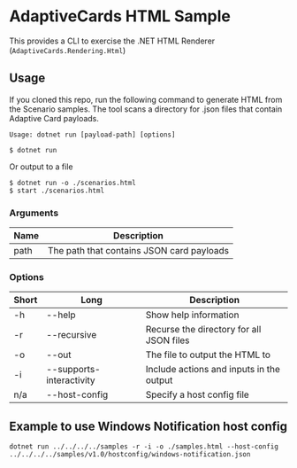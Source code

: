 ﻿# AdaptiveCards HTML Sample

This provides a CLI to exercise the .NET HTML Renderer (`AdaptiveCards.Rendering.Html`)

## Usage

If you cloned this repo, run the following command to generate HTML from the Scenario samples. The tool scans a directory for .json files that contain Adaptive Card payloads.

```console
Usage: dotnet run [payload-path] [options]
```

```console
$ dotnet run
```

Or output to a file 

```console
$ dotnet run -o ./scenarios.html
$ start ./scenarios.html
```


### Arguments

Name | Description
---|---
path | The path that contains JSON card payloads

### Options

Short | Long | Description
---|---|---
-h |--help | Show help information
-r |--recursive | Recurse the directory for all JSON files
-o |--out | The file to output the HTML to
-i | --supports-interactivity  | Include actions and inputs in the output
n/a | --host-config | Specify a host config file

## Example to use Windows Notification host config

```console
dotnet run ../../../../samples -r -i -o ./samples.html --host-config ../../../../samples/v1.0/hostconfig/windows-notification.json
```